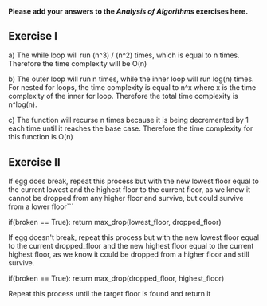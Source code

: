 #### Please add your answers to the ***Analysis of  Algorithms*** exercises here.

## Exercise I

a) The while loop will run (n^3) / (n^2) times, which is equal to n times. Therefore the time complexity will be O(n)


b) The outer loop will run n times, while the inner loop will run log(n) times. For nested for loops, the time complexity is equal to n^x where x is the time complexity of the inner for loop. Therefore the total time complexity is n^log(n).


c) The function will recurse n times because it is being decremented by 1 each time until it reaches the base case. Therefore the time complexity for this function is O(n)

## Exercise II

  If egg does break, repeat this process but with the new lowest floor equal 
  to the current lowest and the highest floor to the current floor, as we know
  it cannot be dropped from any higher floor and survive, but could survive 
  from a lower floor```

if(broken == True):
    return max_drop(lowest_floor, dropped_floor)

  If egg doesn't break, repeat this process but with the new lowest floor
  equal to the current dropped_floor and the new highest floor equal to
  the current highest floor, as we know it could be dropped from a 
  higher floor and still survive.

if(broken == True):
    return max_drop(dropped_floor, highest_floor)

  Repeat this process until the target floor is found and return it
